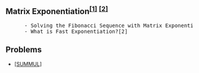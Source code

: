 ## Matrix Exponentiation<sup>[[1]](https://youtu.be/EEb6JP3NXBI)</sup> <sup>[[2]](https://youtu.be/EEb6JP3NXBI)</sup>
<pre>
      - Solving the Fibonacci Sequence with Matrix Exponentiation[1]
      - What is Fast Exponentiation?[2]
</pre> 
## Problems
- [[SUMMUL]](https://www.spoj.com/problems/SUMMUL/)

